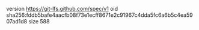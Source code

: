 version https://git-lfs.github.com/spec/v1
oid sha256:fddb5bafe4aacfb08f73e1ecff8671e2c91967c4dda5fc6a6b5c4ea5907ad1d8
size 588
